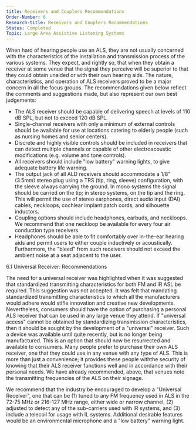 ```yaml
---
title: Receivers and Couplers Recommendations
Order-Number: 6
Research-title: Receivers and Couplers Recommendations
Status: Completed
Topic: Large Area Assistive Listening Systems
---
```


When hard of hearing people use an ALS, they are not usually concerned with the characteristics of the installation and transmission process of the various systems. They expect, and rightly so, that when they obtain a receiver at some venue that the signal they perceive will be superior to that they could obtain unaided or with their own hearing aids. The nature, characteristics, and operation of ALS receivers proved to be a major concern in all the focus groups. The recommendations given below reflect the comments and suggestions made, but also represent our own best judgements:

-   The ALS receiver should be capable of delivering speech at levels of 110 dB SPL, but not to exceed 120 dB SPL.
-   Single-channel receivers with only a minimum of external controls should be available for use at locations catering to elderly people (such as nursing homes and senior centers).
-   Discrete and highly visible controls should be included in receivers that can detect multiple channels or capable of other electroacoustic modifications (e.g. volume and tone controls).
-   All receivers should include "low battery" warning lights, to give adequate battery life warning.
-   The output jack of all ALD receivers should accommodate a 1/8" (3.5mm) stereo plug using a TRS (tip, ring, sleeve) configuration, with the sleeve always carrying the ground. In mono systems the signal should be carried on the tip; in stereo systems, on the tip and the ring. This will permit the use of stereo earphones, direct audio input (DAI) cables, neckloops, cochlear implant patch cords, and silhouette inductors.
-   Coupling options should include headphones, earbuds, and neckloops. We recommend that one neckloop be available for every four air conduction type receivers.
-   Headphones should be able to fit comfortably over in-the-ear hearing aids and permit users to either couple inductively or acoustically. Furthermore, the "bleed" from such receivers should not exceed the ambient noise at a seat adjacent to the user.

6.1 Universal Receiver: Recommendations

The need for a universal receiver was highlighted when it was suggested that standardized transmitting characteristics for both FM and IR ASL be required. This suggestion was not accepted. It was felt that mandating standardized transmitting characteristics to which all the manufacturers would adhere would stifle innovation and creative new developments. Nevertheless, consumers should have the option of purchasing a personal ALS receiver that can be used in any large venue they attend. If "universal access" cannot be obtained by standardizing transmission characteristics, then it should be sought by the development of a "universal" receiver. Such a device was available until quite recently, but is no longer being manufactured. This is an option that should now be resurrected and available to consumers. Many people prefer to purchase their own ALS receiver, one that they could use in any venue with any type of ALS. This is more than just a convenience; it provides these people withthe security of knowing that their ALS receiver functions well and in accordance with their personal needs. We have already recommended, above, that venues note the transmitting frequencies of the ALS on their signage.

We recommend that the industry be encouraged to develop a "Universal Receiver", one that can be (1) tuned to any FM frequency used in ALS in the 72-75 MHz or 216-127 MHz range, either wide or narrow channel, (2) adjusted to detect any of the sub-carriers used with IR systems, and (3) include a telecoil for usage with IL systems. Additional desirable features would be an environmental microphone and a "low battery" warning light.
